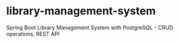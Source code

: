 # library-management-system
Spring Boot Library Management System with PostgreSQL - CRUD operations, REST API
